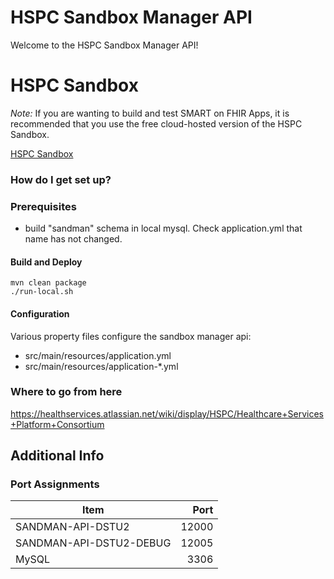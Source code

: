 # HSPC Sandbox Manager API

Welcome to the HSPC Sandbox Manager API!  

# HSPC Sandbox

*Note:* If you are wanting to build and test SMART on FHIR Apps, it is recommended that you use the free cloud-hosted version of the HSPC Sandbox.

[HSPC Sandbox](https://sandbox.hspconsortium.org)

### How do I get set up? ###

### Prerequisites ###
 * build "sandman" schema in local mysql. Check application.yml that name has not changed.

#### Build and Deploy ####
    mvn clean package
    ./run-local.sh

#### Configuration ####

Various property files configure the sandbox manager api:

 * src/main/resources/application.yml
 * src/main/resources/application-*.yml
 
### Where to go from here ###
https://healthservices.atlassian.net/wiki/display/HSPC/Healthcare+Services+Platform+Consortium

## Additional Info

### Port Assignments

| Item                    | Port  |
| ----------------------- | -----:|
| SANDMAN-API-DSTU2       | 12000 |
| SANDMAN-API-DSTU2-DEBUG | 12005 |
| MySQL                   |  3306 |

